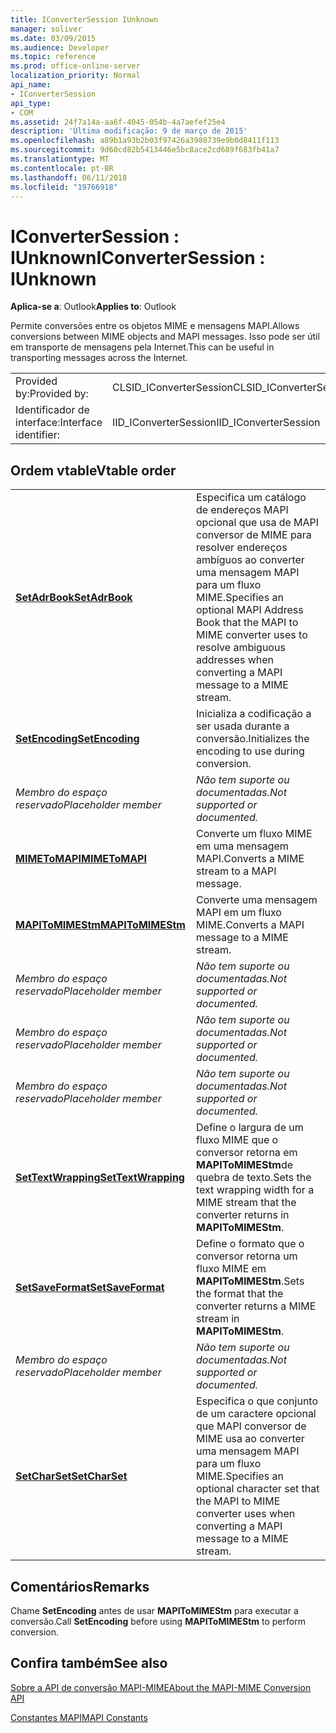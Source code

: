 ```yaml
---
title: IConverterSession IUnknown
manager: soliver
ms.date: 03/09/2015
ms.audience: Developer
ms.topic: reference
ms.prod: office-online-server
localization_priority: Normal
api_name:
- IConverterSession
api_type:
- COM
ms.assetid: 24f7a14a-aa6f-4045-054b-4a7aefef25e4
description: 'Última modificação: 9 de março de 2015'
ms.openlocfilehash: a89b1a93b2b03f97426a3988739e9b0d8411f113
ms.sourcegitcommit: 9d60cd82b5413446e5bc8ace2cd689f683fb41a7
ms.translationtype: MT
ms.contentlocale: pt-BR
ms.lasthandoff: 06/11/2018
ms.locfileid: "19766918"
---
```

# <a name="iconvertersession--iunknown"></a><span data-ttu-id="68859-103">IConverterSession : IUnknown</span><span class="sxs-lookup"><span data-stu-id="68859-103">IConverterSession : IUnknown</span></span>

  
  
<span data-ttu-id="68859-104">**Aplica-se a**: Outlook</span><span class="sxs-lookup"><span data-stu-id="68859-104">**Applies to**: Outlook</span></span> 
  
<span data-ttu-id="68859-105">Permite conversões entre os objetos MIME e mensagens MAPI.</span><span class="sxs-lookup"><span data-stu-id="68859-105">Allows conversions between MIME objects and MAPI messages.</span></span> <span data-ttu-id="68859-106">Isso pode ser útil em transporte de mensagens pela Internet.</span><span class="sxs-lookup"><span data-stu-id="68859-106">This can be useful in transporting messages across the Internet.</span></span>
  
|||
|:-----|:-----|
|<span data-ttu-id="68859-107">Provided by:</span><span class="sxs-lookup"><span data-stu-id="68859-107">Provided by:</span></span>  <br/> |<span data-ttu-id="68859-108">CLSID_IConverterSession</span><span class="sxs-lookup"><span data-stu-id="68859-108">CLSID_IConverterSession</span></span>  <br/> |
|<span data-ttu-id="68859-109">Identificador de interface:</span><span class="sxs-lookup"><span data-stu-id="68859-109">Interface identifier:</span></span>  <br/> |<span data-ttu-id="68859-110">IID_IConverterSession</span><span class="sxs-lookup"><span data-stu-id="68859-110">IID_IConverterSession</span></span>  <br/> |
   
## <a name="vtable-order"></a><span data-ttu-id="68859-111">Ordem vtable</span><span class="sxs-lookup"><span data-stu-id="68859-111">Vtable order</span></span>

|||
|:-----|:-----|
|<span data-ttu-id="68859-112">**[SetAdrBook](iconvertersession-setadrbook.md)**</span><span class="sxs-lookup"><span data-stu-id="68859-112">**[SetAdrBook](iconvertersession-setadrbook.md)**</span></span> <br/> |<span data-ttu-id="68859-113">Especifica um catálogo de endereços MAPI opcional que usa de MAPI conversor de MIME para resolver endereços ambíguos ao converter uma mensagem MAPI para um fluxo MIME.</span><span class="sxs-lookup"><span data-stu-id="68859-113">Specifies an optional MAPI Address Book that the MAPI to MIME converter uses to resolve ambiguous addresses when converting a MAPI message to a MIME stream.</span></span>  <br/> |
|<span data-ttu-id="68859-114">**[SetEncoding](iconvertersession-setencoding.md)**</span><span class="sxs-lookup"><span data-stu-id="68859-114">**[SetEncoding](iconvertersession-setencoding.md)**</span></span> <br/> |<span data-ttu-id="68859-115">Inicializa a codificação a ser usada durante a conversão.</span><span class="sxs-lookup"><span data-stu-id="68859-115">Initializes the encoding to use during conversion.</span></span>  <br/> |
| <span data-ttu-id="68859-116">*Membro do espaço reservado*</span><span class="sxs-lookup"><span data-stu-id="68859-116">*Placeholder member*</span></span>  <br/> | <span data-ttu-id="68859-117">*Não tem suporte ou documentadas.*</span><span class="sxs-lookup"><span data-stu-id="68859-117">*Not supported or documented.*</span></span>  <br/> |
|<span data-ttu-id="68859-118">**[MIMEToMAPI](iconvertersession-mimetomapi.md)**</span><span class="sxs-lookup"><span data-stu-id="68859-118">**[MIMEToMAPI](iconvertersession-mimetomapi.md)**</span></span> <br/> |<span data-ttu-id="68859-119">Converte um fluxo MIME em uma mensagem MAPI.</span><span class="sxs-lookup"><span data-stu-id="68859-119">Converts a MIME stream to a MAPI message.</span></span>  <br/> |
|<span data-ttu-id="68859-120">**[MAPIToMIMEStm](iconvertersession-mapitomimestm.md)**</span><span class="sxs-lookup"><span data-stu-id="68859-120">**[MAPIToMIMEStm](iconvertersession-mapitomimestm.md)**</span></span> <br/> |<span data-ttu-id="68859-121">Converte uma mensagem MAPI em um fluxo MIME.</span><span class="sxs-lookup"><span data-stu-id="68859-121">Converts a MAPI message to a MIME stream.</span></span>  <br/> |
| <span data-ttu-id="68859-122">*Membro do espaço reservado*</span><span class="sxs-lookup"><span data-stu-id="68859-122">*Placeholder member*</span></span>  <br/> | <span data-ttu-id="68859-123">*Não tem suporte ou documentadas.*</span><span class="sxs-lookup"><span data-stu-id="68859-123">*Not supported or documented.*</span></span>  <br/> |
| <span data-ttu-id="68859-124">*Membro do espaço reservado*</span><span class="sxs-lookup"><span data-stu-id="68859-124">*Placeholder member*</span></span>  <br/> | <span data-ttu-id="68859-125">*Não tem suporte ou documentadas.*</span><span class="sxs-lookup"><span data-stu-id="68859-125">*Not supported or documented.*</span></span>  <br/> |
| <span data-ttu-id="68859-126">*Membro do espaço reservado*</span><span class="sxs-lookup"><span data-stu-id="68859-126">*Placeholder member*</span></span>  <br/> | <span data-ttu-id="68859-127">*Não tem suporte ou documentadas.*</span><span class="sxs-lookup"><span data-stu-id="68859-127">*Not supported or documented.*</span></span>  <br/> |
|<span data-ttu-id="68859-128">**[SetTextWrapping](iconvertersession-settextwrapping.md)**</span><span class="sxs-lookup"><span data-stu-id="68859-128">**[SetTextWrapping](iconvertersession-settextwrapping.md)**</span></span> <br/> |<span data-ttu-id="68859-129">Define o largura de um fluxo MIME que o conversor retorna em **MAPIToMIMEStm**de quebra de texto.</span><span class="sxs-lookup"><span data-stu-id="68859-129">Sets the text wrapping width for a MIME stream that the converter returns in **MAPIToMIMEStm**.</span></span>  <br/> |
|<span data-ttu-id="68859-130">**[SetSaveFormat](iconvertersession-setsaveformat.md)**</span><span class="sxs-lookup"><span data-stu-id="68859-130">**[SetSaveFormat](iconvertersession-setsaveformat.md)**</span></span> <br/> |<span data-ttu-id="68859-131">Define o formato que o conversor retorna um fluxo MIME em **MAPIToMIMEStm**.</span><span class="sxs-lookup"><span data-stu-id="68859-131">Sets the format that the converter returns a MIME stream in **MAPIToMIMEStm**.</span></span>  <br/> |
| <span data-ttu-id="68859-132">*Membro do espaço reservado*</span><span class="sxs-lookup"><span data-stu-id="68859-132">*Placeholder member*</span></span>  <br/> | <span data-ttu-id="68859-133">*Não tem suporte ou documentadas.*</span><span class="sxs-lookup"><span data-stu-id="68859-133">*Not supported or documented.*</span></span>  <br/> |
|<span data-ttu-id="68859-134">**[SetCharSet](iconvertersession-setcharset.md)**</span><span class="sxs-lookup"><span data-stu-id="68859-134">**[SetCharSet](iconvertersession-setcharset.md)**</span></span> <br/> |<span data-ttu-id="68859-135">Especifica o que conjunto de um caractere opcional que MAPI conversor de MIME usa ao converter uma mensagem MAPI para um fluxo MIME.</span><span class="sxs-lookup"><span data-stu-id="68859-135">Specifies an optional character set that the MAPI to MIME converter uses when converting a MAPI message to a MIME stream.</span></span>  <br/> |
   
## <a name="remarks"></a><span data-ttu-id="68859-136">Comentários</span><span class="sxs-lookup"><span data-stu-id="68859-136">Remarks</span></span>

<span data-ttu-id="68859-137">Chame **SetEncoding** antes de usar **MAPIToMIMEStm** para executar a conversão.</span><span class="sxs-lookup"><span data-stu-id="68859-137">Call **SetEncoding** before using **MAPIToMIMEStm** to perform conversion.</span></span> 
  
## <a name="see-also"></a><span data-ttu-id="68859-138">Confira também</span><span class="sxs-lookup"><span data-stu-id="68859-138">See also</span></span>



[<span data-ttu-id="68859-139">Sobre a API de conversão MAPI-MIME</span><span class="sxs-lookup"><span data-stu-id="68859-139">About the MAPI-MIME Conversion API</span></span>](about-the-mapi-mime-conversion-api.md)
  
[<span data-ttu-id="68859-140">Constantes MAPI</span><span class="sxs-lookup"><span data-stu-id="68859-140">MAPI Constants</span></span>](mapi-constants.md)

